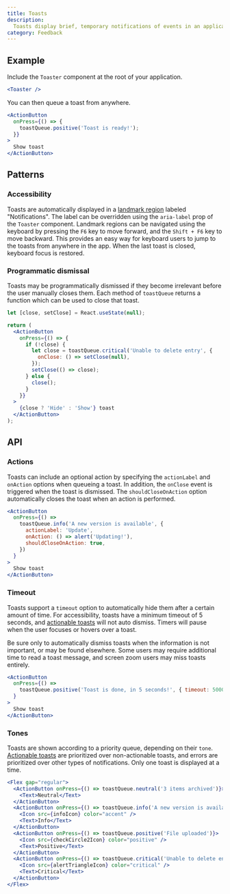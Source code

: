 ```yaml
---
title: Toasts
description:
  Toasts display brief, temporary notifications of events in an application.
category: Feedback
---
```


## Example

Include the `Toaster` component at the root of your application.

```jsx
<Toaster />
```

You can then queue a toast from anywhere.

```jsx {% live=true %}
<ActionButton
  onPress={() => {
    toastQueue.positive('Toast is ready!');
  }}
>
  Show toast
</ActionButton>
```

## Patterns

### Accessibility

Toasts are automatically displayed in a
[landmark region](https://www.w3.org/WAI/ARIA/apg/practices/landmark-regions/)
labeled "Notifications". The label can be overridden using the `aria-label` prop
of the `Toaster` component. Landmark regions can be navigated using the keyboard
by pressing the `F6` key to move forward, and the `Shift + F6` key to move
backward. This provides an easy way for keyboard users to jump to the toasts
from anywhere in the app. When the last toast is closed, keyboard focus is
restored.

### Programmatic dismissal

Toasts may be programmatically dismissed if they become irrelevant before the
user manually closes them. Each method of `toastQueue` returns a function which
can be used to close that toast.

```jsx {% live=true %}
let [close, setClose] = React.useState(null);

return (
  <ActionButton
    onPress={() => {
      if (!close) {
        let close = toastQueue.critical('Unable to delete entry', {
          onClose: () => setClose(null),
        });
        setClose(() => close);
      } else {
        close();
      }
    }}
  >
    {close ? 'Hide' : 'Show'} toast
  </ActionButton>
);
```

## API

### Actions

Toasts can include an optional action by specifying the `actionLabel` and
`onAction` options when queueing a toast. In addition, the `onClose` event is
triggered when the toast is dismissed. The `shouldCloseOnAction` option
automatically closes the toast when an action is performed.

```jsx {% live=true %}
<ActionButton
  onPress={() =>
    toastQueue.info('A new version is available', {
      actionLabel: 'Update',
      onAction: () => alert('Updating!'),
      shouldCloseOnAction: true,
    })
  }
>
  Show toast
</ActionButton>
```

### Timeout

Toasts support a `timeout` option to automatically hide them after a certain
amount of time. For accessibility, toasts have a minimum timeout of 5 seconds,
and [actionable toasts](#actions) will not auto dismiss. Timers will pause when
the user focuses or hovers over a toast.

Be sure only to automatically dismiss toasts when the information is not
important, or may be found elsewhere. Some users may require additional time to
read a toast message, and screen zoom users may miss toasts entirely.

```jsx {% live=true %}
<ActionButton
  onPress={() =>
    toastQueue.positive('Toast is done, in 5 seconds!', { timeout: 5000 })
  }
>
  Show toast
</ActionButton>
```

### Tones

Toasts are shown according to a priority queue, depending on their `tone`.
[Actionable toasts](#actions) are prioritized over non-actionable toasts, and
errors are prioritized over other types of notifications. Only one toast is
displayed at a time.

```jsx {% live=true %}
<Flex gap="regular">
  <ActionButton onPress={() => toastQueue.neutral('3 items archived')}>
    <Text>Neutral</Text>
  </ActionButton>
  <ActionButton onPress={() => toastQueue.info('A new version is available')}>
    <Icon src={infoIcon} color="accent" />
    <Text>Info</Text>
  </ActionButton>
  <ActionButton onPress={() => toastQueue.positive('File uploaded')}>
    <Icon src={checkCircle2Icon} color="positive" />
    <Text>Positive</Text>
  </ActionButton>
  <ActionButton onPress={() => toastQueue.critical('Unable to delete entry')}>
    <Icon src={alertTriangleIcon} color="critical" />
    <Text>Critical</Text>
  </ActionButton>
</Flex>
```
